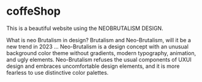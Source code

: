 # coffeShop
This is a beautiful website using the NEOBRUTALISM DESIGN.



What is neo Brutalism in design?
Brutalism and Neo-Brutalism, will it be a new trend in 2023 ...
Neo-Brutalism is a design concept with an unusual background color theme without gradients,
modern typography, animation, and ugly elements. Neo-Brutalism refuses the usual components of UXUI design and
embraces uncomfortable design elements,
and it is more fearless to use distinctive color palettes.
